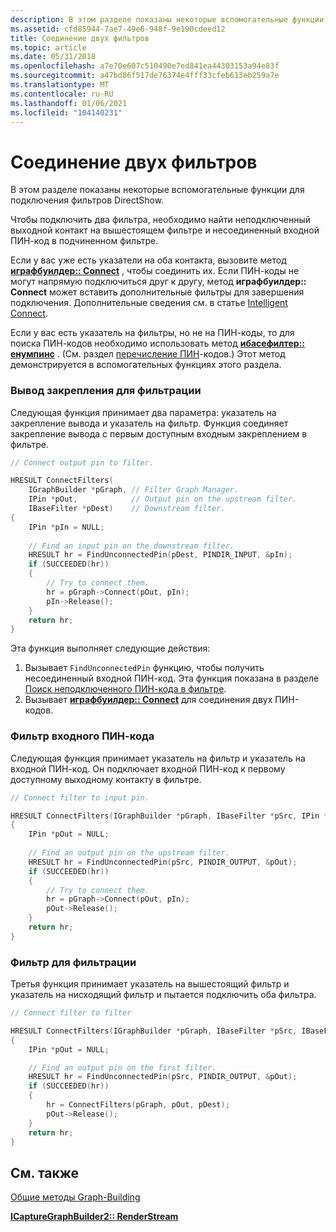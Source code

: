 ```yaml
---
description: В этом разделе показаны некоторые вспомогательные функции для подключения фильтров DirectShow.
ms.assetid: cfd85944-7ae7-49e6-948f-9e190cdeed12
title: Соединение двух фильтров
ms.topic: article
ms.date: 05/31/2018
ms.openlocfilehash: a7e70e607c510490e7ed841ea44303153a94e83f
ms.sourcegitcommit: a47bd86f517de76374e4fff33cfeb613eb259a7e
ms.translationtype: MT
ms.contentlocale: ru-RU
ms.lasthandoff: 01/06/2021
ms.locfileid: "104140231"
---
```

# <a name="connect-two-filters"></a>Соединение двух фильтров

В этом разделе показаны некоторые вспомогательные функции для подключения фильтров DirectShow.

Чтобы подключить два фильтра, необходимо найти неподключенный выходной контакт на вышестоящем фильтре и несоединенный входной ПИН-код в подчиненном фильтре.

Если у вас уже есть указатели на оба контакта, вызовите метод [**играфбуилдер:: Connect**](/windows/desktop/api/Strmif/nf-strmif-igraphbuilder-connect) , чтобы соединить их. Если ПИН-коды не могут напрямую подключиться друг к другу, метод **играфбуилдер:: Connect** может вставить дополнительные фильтры для завершения подключения. Дополнительные сведения см. в статье [Intelligent Connect](intelligent-connect.md).

Если у вас есть указатель на фильтры, но не на ПИН-коды, то для поиска ПИН-кодов необходимо использовать метод [**ибасефилтер:: енумпинс**](/windows/desktop/api/Strmif/nf-strmif-ibasefilter-enumpins) . (См. раздел [перечисление ПИН](enumerating-pins.md)-кодов.) Этот метод демонстрируется в вспомогательных функциях этого раздела.

### <a name="output-pin-to-filter"></a>Вывод закрепления для фильтрации

Следующая функция принимает два параметра: указатель на закрепление вывода и указатель на фильтр. Функция соединяет закрепление вывода с первым доступным входным закреплением в фильтре.


```C++
// Connect output pin to filter.

HRESULT ConnectFilters(
    IGraphBuilder *pGraph, // Filter Graph Manager.
    IPin *pOut,            // Output pin on the upstream filter.
    IBaseFilter *pDest)    // Downstream filter.
{
    IPin *pIn = NULL;
        
    // Find an input pin on the downstream filter.
    HRESULT hr = FindUnconnectedPin(pDest, PINDIR_INPUT, &pIn);
    if (SUCCEEDED(hr))
    {
        // Try to connect them.
        hr = pGraph->Connect(pOut, pIn);
        pIn->Release();
    }
    return hr;
}
```



Эта функция выполняет следующие действия:

1.  Вызывает `FindUnconnectedPin` функцию, чтобы получить несоединенный входной ПИН-код. Эта функция показана в разделе [Поиск неподключенного ПИН-кода в фильтре](find-an-unconnected-pin-on-a-filter.md).
2.  Вызывает [**играфбуилдер:: Connect**](/windows/desktop/api/Strmif/nf-strmif-igraphbuilder-connect) для соединения двух ПИН-кодов.

### <a name="filter-to-input-pin"></a>Фильтр входного ПИН-кода

Следующая функция принимает указатель на фильтр и указатель на входной ПИН-код. Он подключает входной ПИН-код к первому доступному выходному контакту в фильтре.


```C++
// Connect filter to input pin.

HRESULT ConnectFilters(IGraphBuilder *pGraph, IBaseFilter *pSrc, IPin *pIn)
{
    IPin *pOut = NULL;
        
    // Find an output pin on the upstream filter.
    HRESULT hr = FindUnconnectedPin(pSrc, PINDIR_OUTPUT, &pOut);
    if (SUCCEEDED(hr))
    {
        // Try to connect them.
        hr = pGraph->Connect(pOut, pIn);
        pOut->Release();
    }
    return hr;
}
```



### <a name="filter-to-filter"></a>Фильтр для фильтрации

Третья функция принимает указатель на вышестоящий фильтр и указатель на нисходящий фильтр и пытается подключить оба фильтра.


```C++
// Connect filter to filter

HRESULT ConnectFilters(IGraphBuilder *pGraph, IBaseFilter *pSrc, IBaseFilter *pDest)
{
    IPin *pOut = NULL;

    // Find an output pin on the first filter.
    HRESULT hr = FindUnconnectedPin(pSrc, PINDIR_OUTPUT, &pOut);
    if (SUCCEEDED(hr))
    {
        hr = ConnectFilters(pGraph, pOut, pDest);
        pOut->Release();
    }
    return hr;
}
```



## <a name="related-topics"></a>См. также

<dl> <dt>

[Общие методы Graph-Building](general-graph-building-techniques.md)
</dt> <dt>

[**ICaptureGraphBuilder2:: RenderStream**](/windows/desktop/api/Strmif/nf-strmif-icapturegraphbuilder2-renderstream)
</dt> </dl>

 

 



